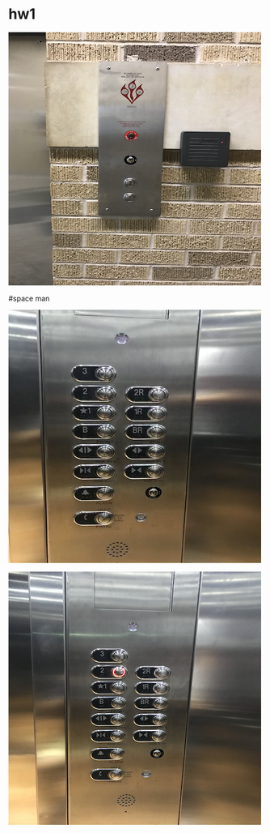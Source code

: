 # hw1

![imageOne](https://github.com/Man-on-thoughts/hw1/blob/master/images/IMG_1437.png)










#space man




<img src="https://github.com/Man-on-thoughts/hw1/blob/master/images/IMG_1446.png" alt="imageTwo">







![imageThree](https://github.com/Man-on-thoughts/hw1/blob/master/images/IMG_1447.png)



